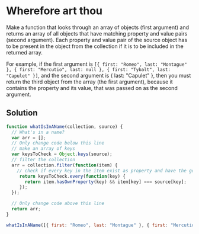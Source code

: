 # Wherefore art thou

Make a function that looks through an array of objects (first argument) and returns an array of all objects that have matching property and value pairs (second argument). Each property and value pair of the source object has to be present in the object from the collection if it is to be included in the returned array.

For example, if the first argument is `[{ first: "Romeo", last: "Montague" }, { first: "Mercutio", last: null }, { first: "Tybalt", last: "Capulet" }]`, and the second argument is { last: "Capulet" }, then you must return the third object from the array (the first argument), because it contains the property and its value, that was passed on as the second argument.

## Solution

```js
function whatIsInAName(collection, source) {
  // What's in a name?
  var arr = [];
  // Only change code below this line
  // make an array of keys
  var keysToCheck = Object.keys(source);
  // filter the collection
  arr = collection.filter(function(item) {
    // check if every key in the item exist as property and have the good value
     return keysToCheck.every(function(key) {
       return item.hasOwnProperty(key) && item[key] === source[key];
     });
  });

  // Only change code above this line
  return arr;
}

whatIsInAName([{ first: "Romeo", last: "Montague" }, { first: "Mercutio", last: null }, { first: "Tybalt", last: "Capulet" }], { last: "Capulet" });
```